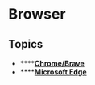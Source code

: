 # Browser

## Topics

* \*\*\*\*[**Chrome/Brave**](chrome-or-brave/)
* \*\*\*\*[**Microsoft Edge**](https://github.com/vinnyfs89/knowledge/tree/d68f6ec4718088f4640ad057b7486b6fa2f320c7/technology/browser/edge/README.md)
